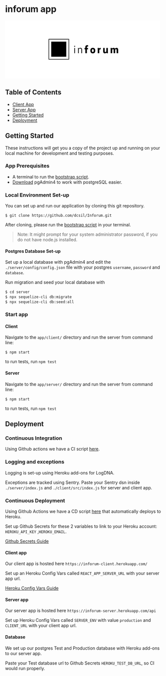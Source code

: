 # inforum app

<img src="../logo.png" alt="Company logo"/>

Table of Contents
---

- [Client App](./client)
- [Server App](./server)
- [Getting Started](#getting-started)
- [Deployment](#deployment)

## Getting Started

These instructions will get you a copy of the project up and running on your local machine for development and testing purposes.

### App Prerequisites

* A terminal to run the [bootstrap script](https://github.com/dcsil/Inforum/tree/set-up-bootstrap-service-yml/app/script).
* [Download](https://www.pgadmin.org/download/) pgAdmin4 to work with postgreSQL easier.

### Local Environment Set-up
You can set up and run our application by cloning this git repository.
```
$ git clone https://github.com/dcsil/Inforum.git
```

After cloning, please run the [bootstrap script](https://github.com/dcsil/Inforum/tree/set-up-bootstrap-service-yml/app/script) in your terminal.
> Note: It might prompt for your system administrator password, if you do not have node.js installed.

#### Postgres Database Set-up

Set up a local database with pgAdmin4 and edit the `./server/config/config.json` file with your postgres `username`, `password` and `database`.

Run migration and seed your local database with 
  ```
  $ cd server
  $ npx sequelize-cli db:migrate
  $ npx sequelize-cli db:seed:all
  ``` 

### Start app

#### Client
Navigate to the `app/client/` directory and run the server from command line:
   ``` 
   $ npm start
   ```
   
to run tests, run ``` npm test ```

#### Server
Navigate to the `app/server/` directory and run the server from command line:
   ``` 
   $ npm start
   ```
   
to run tests, run ``` npm test ```

## Deployment
### Continuous Integration 

Using Github actions we have a CI script [here](https://github.com/dcsil/Inforum/blob/set-up-bootstrap-service-yml/.github/workflows/ci_pipeline.yml).

### Logging and exceptions 
Logging is set-up using Heroku add-ons for LogDNA.

Exceptions are tracked using Sentry. Paste your Sentry dsn inside `./server/index.js` and `./client/src/index.js` for server and client app.

### Continuous Deployment 

Using Github Actions we have a CD script [here](https://github.com/dcsil/Inforum/blob/set-up-bootstrap-service-yml/.github/workflows/cd_pipeline.yml) that automatically deploys to Heroku.

Set up Github Secrets for these 2 variables to link to your Heroku account: `HEROKU_API_KEY` ,`HEROKU_EMAIL`.

[Github Secrets Guide](https://docs.github.com/en/actions/security-guides/encrypted-secrets)

#### Client app
Our client app is hosted here ``` https://inforum-client.herokuapp.com/ ```

Set up an Heroku Config Vars called `REACT_APP_SERVER_URL` with your server app url. 

[Heroku Config Vars Guide](https://devcenter.heroku.com/articles/config-vars)

#### Server app
Our server app is hosted here ``` https://inforum-server.herokuapp.com/api ```

Set up Heroku Config Vars called `SERVER_ENV` with value `production` and `CLIENT_URL` with your client app url. 

#### Database
We set up our postgres Test and Production database with Heroku add-ons to our server app.

Paste your Test database url to Github Secrets `HEROKU_TEST_DB_URL`, so CI would run properly.
